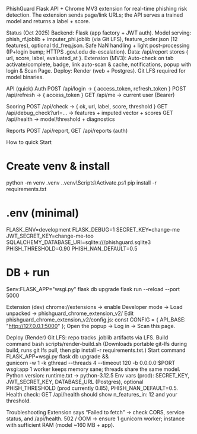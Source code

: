 ﻿PhishGuard
Flask API + Chrome MV3 extension for real-time phishing risk detection.
The extension sends page/link URLs; the API serves a trained model and returns a label + score.



Status (Oct 2025)
Backend: Flask (app factory + JWT auth).
Model serving: phish_rf.joblib + imputer_phi.joblib (via Git LFS), feature_order.json (12 features), optional tld_freq.json.
Safe NaN handling + light post-processing (IP+login bump; HTTPS .gov/.edu de-escalation).
Data: /api/report stores { url, score, label, evaluated_at }.
Extension (MV3): Auto-check on tab activate/complete, badge, link auto-scan & cache, notifications, popup with login & Scan Page.
Deploy: Render (web + Postgres). Git LFS required for model binaries.



API (quick)
Auth
POST /api/login → { access_token, refresh_token }
POST /api/refresh → { access_token }
GET /api/me → current user (Bearer)

Scoring
POST /api/check → { ok, url, label, score, threshold }
GET /api/debug_check?url=... → features + imputed vector + scores
GET /api/health → model/threshold + diagnostics

Reports
POST /api/report, GET /api/reports (auth)




How to quick Start 
# Create venv & install
python -m venv .venv
.\.venv\Scripts\Activate.ps1
pip install -r requirements.txt

# .env (minimal)
FLASK_ENV=development
FLASK_DEBUG=1
SECRET_KEY=change-me
JWT_SECRET_KEY=change-me-too
SQLALCHEMY_DATABASE_URI=sqlite:///phishguard.sqlite3
PHISH_THRESHOLD=0.90
PHISH_NAN_DEFAULT=0.5

# DB + run
$env:FLASK_APP="wsgi.py"
flask db upgrade
flask run --reload --port 5000



Extension (dev)
chrome://extensions → enable Developer mode → Load unpacked → phishguard_chrome_extension_v2/
Edit phishguard_chrome_extension_v2/config.js:
const CONFIG = { API_BASE: "http://127.0.0.1:5000" };
Open the popup → Log in → Scan this page.



Deploy (Render)
Git LFS: repo tracks .joblib artifacts via LFS.
Build command
bash scripts/render-build.sh
(Downloads portable git-lfs during build, runs git lfs pull, then pip install -r requirements.txt.)
Start command
FLASK_APP=wsgi.py flask db upgrade && \
gunicorn -w 1 -k gthread --threads 4 --timeout 120 -b 0.0.0.0:$PORT wsgi:app
1 worker keeps memory sane; threads share the same model.
Python version: runtime.txt → python-3.12.5
Env vars (prod): SECRET_KEY, JWT_SECRET_KEY, DATABASE_URL (Postgres), optional PHISH_THRESHOLD (prod currently 0.85), PHISH_NAN_DEFAULT=0.5.
Health check: GET /api/health should show n_features_in: 12 and your threshold.


Troubleshooting
Extension says “Failed to fetch” → check CORS, service status, and /api/health.
502 / OOM → ensure 1 gunicorn worker; instance with sufficient RAM (model ~160 MB + app).